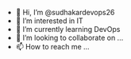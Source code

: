 - 👋 Hi, I’m @sudhakardevops26
- 👀 I’m interested in IT
- 🌱 I’m currently learning DevOps
- 💞️ I’m looking to collaborate on ...
- 📫 How to reach me ...

<!---
sudhakardevops26/sudhakardevops26 is a ✨ special ✨ repository because its `README.md` (this file) appears on your GitHub profile.
You can click the Preview link to take a look at your changes.
--->
